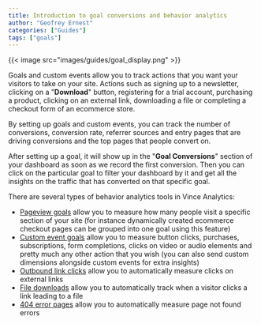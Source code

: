 ```yaml
---
title: Introduction to goal conversions and behavior analytics
author: "Geofrey Ernest"
categories: ["Guides"]
tags: ["goals"]
---
```


<!--more-->

{{< image src="images/guides/goal_display.png" >}}

Goals and custom events allow you to track actions that you want your visitors to take on your site. Actions such as signing up to a newsletter, clicking on a "**Download**" button, registering for a trial account, purchasing a product, clicking on an external link, downloading a file or completing a checkout form of an ecommerce store.

By setting up goals and custom events, you can track the number of conversions, conversion rate, referrer sources and entry pages that are driving conversions and the top pages that people convert on.

After setting up a goal, it will show up in the "**Goal Conversions**" section of your dashboard as soon as we record the first conversion. Then you can click on the particular goal to filter your dashboard by it and get all the insights on the traffic that has converted on that specific goal.

There are several types of behavior analytics tools in Vince Analytics:

* [Pageview goals](/blog/goals-pageview) allow you to measure how many people visit a specific section of your site (for instance dynamically created ecommerce checkout pages can be grouped into one goal using this feature)
* [Custom event goals](/blog/goals-custom-event) allow you to measure button clicks, purchases, subscriptions, form completions, clicks on video or audio elements and pretty much any other action that you wish (you can also send custom dimensions alongside custom events for extra insights)
* [Outbound link clicks](/blog/goals-outbound-links) allow you to automatically measure clicks on external links
* [File downloads](/blog/goals-file-downloads) allow you to automatically track when a visitor clicks a link leading to a file
* [404 error pages](/blog/goals-404) allow you to automatically measure page not found errors

